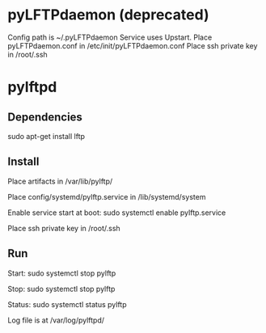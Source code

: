 # pyLFTPdaemon (deprecated)
Config path is ~/.pyLFTPdaemon
Service uses Upstart. Place pyLFTPdaemon.conf in /etc/init/pyLFTPdaemon.conf 
Place ssh private key in /root/.ssh


# pylftpd

## Dependencies
sudo apt-get install lftp

## Install
Place artifacts in /var/lib/pylftp/

Place config/systemd/pylftp.service in /lib/systemd/system

Enable service start at boot:
sudo systemctl enable pylftp.service

Place ssh private key in /root/.ssh

## Run

Start: sudo systemctl stop pylftp

Stop: sudo systemctl stop pylftp

Status: sudo systemctl status pylftp

Log file is at /var/log/pylftpd/